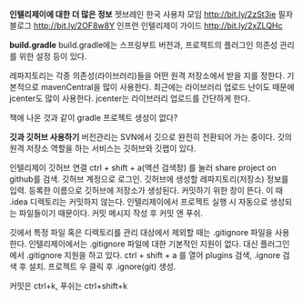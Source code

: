**인텔리제이에 대한 더 많은 정보**
젯브레인 한국 사용자 모임 http://bit.ly/2zSt3ie
필자 블로그 http://bit.ly/2OF8w8Y
인프런 인텔리제이 가이드 http://bit.ly/2xZLQHc

**build.gradle**
build.gradle에는 스프링부트 버전과, 프로젝트의 플러그인 의존성 관리를 위한 설정 등이 있다.

레파지토리는 각종 의존성(라이브러리)들을 어떤 원격 저장소에서 받을 지를 정한다.
기본적으로 mavenCentral을 많이 사용한다. 최근에는 라이브러리 업로드 난이도 때문에 jcenter도 많이 사용한다. jcenter는 라이브러리 업로드를 간단하게 한다.

책에 나온 것과 같이 gradle 프로젝트 생성이 없다?

**깃과 깃허브 사용하기**
버전관리는 SVN에서 깃으로 완전히 전환되어 가는 중이다. 
깃의 원격 저장소 역할을 하는 서비스는 깃허브와 깃랩이 있다.

인텔리제이 깃허브 연결
ctrl + shift + a(액션 검색창) 를 눌러 share project on github를 검색. 
깃허브 계정으로 로그인.
깃허브에 생성할 레파지토리(저장소) 정보를 입력. 등록한 이름으로 깃허브에 저장소가 생성된다.
커밋하기 위한 창이 뜬다. 이 때 .idea 디렉토리는 커밋하지 않는다. 인텔리제이에서 프로젝트 실행 시 자동으로 생성되는 파일들이기 때문이다. 
커밋 메시지 작성 후 커밋 앤 푸쉬.

깃에서 특정 파일 혹은 디렉토리를 관리 대상에서 제외할 때는 .gitignore 파일을 사용한다.
인텔리제이에서는 .gitignore 파일에 대한 기본적인 지원이 없다.
대신 플러그인에서 .gitignore 지원을 하고 있다. 
ctrl + shift + a 를 열어 plugins 검색, .ignore 검색 후 설치. 
프로젝트 우 클릭 후 .ignore(git) 생성.

커밋은 ctrl+k, 푸쉬는 ctrl+shift+k